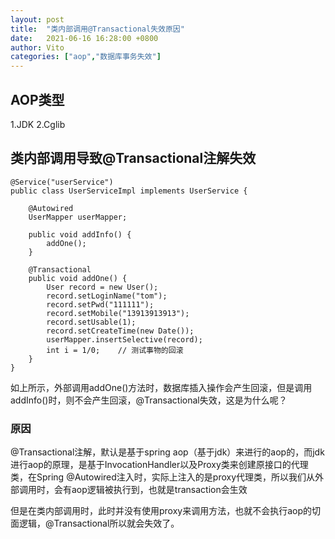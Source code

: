 ```yaml
---
layout: post
title:  "类内部调用@Transactional失效原因"
date:   2021-06-16 16:28:00 +0800
author: Vito
categories: ["aop","数据库事务失效"]
---
```

## AOP类型
1.JDK
2.Cglib


## 类内部调用导致@Transactional注解失效
```
@Service("userService")
public class UserServiceImpl implements UserService {
    
    @Autowired
    UserMapper userMapper;
    
    public void addInfo() {
        addOne();
    }
    
    @Transactional
    public void addOne() {
        User record = new User();
        record.setLoginName("tom");
        record.setPwd("111111");
        record.setMobile("13913913913");
        record.setUsable(1);
        record.setCreateTime(new Date());
        userMapper.insertSelective(record);
        int i = 1/0;    // 测试事物的回滚
    }
}
```
如上所示，外部调用addOne()方法时，数据库插入操作会产生回滚，但是调用addInfo()时，则不会产生回滚，@Transactional失效，这是为什么呢？

### 原因
@Transactional注解，默认是基于spring aop（基于jdk）来进行的aop的，而jdk进行aop的原理，是基于InvocationHandler以及Proxy类来创建原接口的代理类，在Spring @Autowired注入时，实际上注入的是proxy代理类，所以我们从外部调用时，会有aop逻辑被执行到，也就是transaction会生效

但是在类内部调用时，此时并没有使用proxy来调用方法，也就不会执行aop的切面逻辑，@Transactional所以就会失效了。